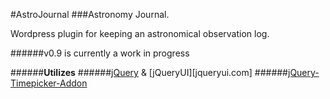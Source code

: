 #AstroJournal
###Astronomy Journal.

Wordpress plugin for keeping an astronomical observation log.

######v0.9 is currently a work in progress

######**Utilizes**
######[jQuery](jquery.com) & [jQueryUI][jqueryui.com]
######[jQuery-Timepicker-Addon](https://github.com/trentrichardson/jQuery-Timepicker-Addon)